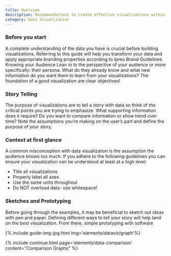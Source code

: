 ```yaml
---
title: Overview
description: Recommendations to create effective visualizations within Ipreo products
category: Data Visualization
---
```


### Before you start
A complete understanding of the data you have is crucial before building visualizations. Referring to this guide will help you transform your data and apply appropriate branding properties according to Ipreo Brand Guidelines.
Knowing your Audience
Lean in to the perspective of your audience or more specifically: their persona. What do they already know and what new information do you want them to learn from your visualizations? The foundation of a good visualization are clear objectives!

### Story Telling 
The purpose of visualizations are to tell a story with data so think of the critical points you are trying to emphasize. What supporting information does it require? Do you want to compare information or show trend over time? Note the assumptions you’re making on the user’s part and define the purpose of your story.

### Context at first glance
A common misconception with data visualization is the assumption the audience knows too much. If you adhere to the following guidelines you can ensure your visualization can be understood at least at a high level:
- Title all vsiualizations
- Properly label all axes
- Use the same units throughout
- Do NOT overload data- use whitespace!

### Sketches and Prototyping
Before going through the examples, it may be beneficial to sketch out ideas with pen and paper. Defining different ways to tell your story will help land on the best visualization. From there, simple prototyping with software


{% include guide-img-jpg.html img='elements/dataviz/graph'%}

{% include continue.html page='elements/data-comparison' content="Comparison Graphs" %}

